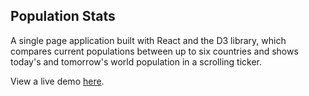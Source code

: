 ## Population Stats

A single page application built with React and the D3 library, which compares current populations between up to six countries and shows today's and tomorrow's world population in a scrolling ticker.

View a live demo [here](https://andrewnbishop.com/population-stats/).
